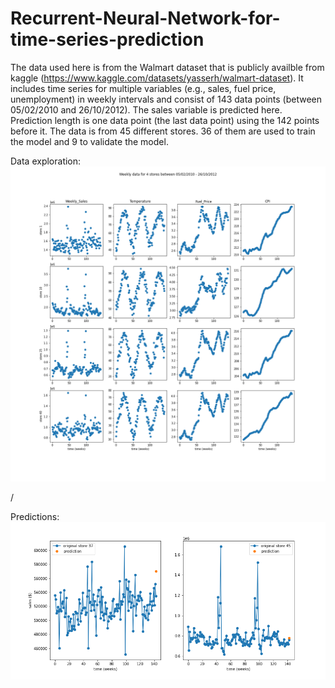 # Recurrent-Neural-Network-for-time-series-prediction
The data used here is from the Walmart dataset that is publicly availble from kaggle (https://www.kaggle.com/datasets/yasserh/walmart-dataset).
It includes time series for multiple variables (e.g., sales, fuel price, unemployment) in weekly intervals and consist of 143 data points (between 05/02/2010 and 26/10/2012).
The sales variable is predicted here. Prediction length is one data point (the last data point) using the 142 points before it.
The data is from 45 different stores. 36 of them are used to train the model and 9 to validate the model.



Data exploration:
![img1](https://github.com/Morikky/Recurrent-Neural-Network-for-time-series-prediction/blob/main/Plots/explore_the_data.png)

/


Predictions:
![img2](https://github.com/Morikky/Recurrent-Neural-Network-for-time-series-prediction/blob/main/Plots/Predictions.png)
